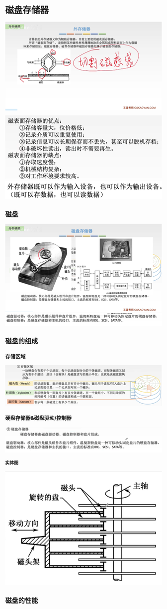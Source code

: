 

# 磁盘存储器
![输入图片说明](/imgs/2025-08-06/A80FTKYJX2XzaSEa.png)

![输入图片说明](/imgs/2025-08-06/aV1GjXf3slfrLv32.png)
![输入图片说明](/imgs/2025-08-06/ooHCKHxDxAEJSZla.png)

## 磁盘
![输入图片说明](/imgs/2025-08-06/rPdqMo3X6nrpI2Oq.png)
![输入图片说明](/imgs/2025-08-09/obqOtIbdfxt024RD.png)

## 磁盘的组成
### 存储区域
![输入图片说明](/imgs/2025-08-09/ezYQQb8cufkaSNYi.png)
### 硬盘存储器&磁盘驱动/控制器
![输入图片说明](/imgs/2025-08-09/fXP88V46qi6liQKS.png)

#### 实体图
![输入图片说明](/imgs/2025-08-09/mzUouFYDg8LOhsK2.png)

## 磁盘的性能

<!--stackedit_data:
eyJoaXN0b3J5IjpbLTEwNjczNzU0MjksLTE2ODAzODMxNTFdfQ
==
-->